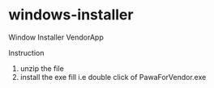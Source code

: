 # windows-installer
Window Installer VendorApp

Instruction
1. unzip the file
2. install the exe fill i.e double click of PawaForVendor.exe
